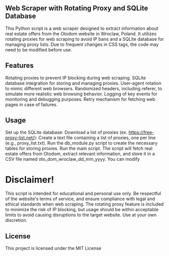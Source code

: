 ## Web Scraper with Rotating Proxy and SQLite Database
This Python script is a web scraper designed to extract information about real estate offers from the Otodom website in Wroclaw, Poland. It utilizes rotating proxies for web scraping to avoid IP bans and a SQLite database for managing proxy lists. Due to frequent changes in CSS tags, the code may need to be modified before use.

## Features
Rotating proxies to prevent IP blocking during web scraping.
SQLite database integration for storing and managing proxies.
User-agent rotation to mimic different web browsers.
Randomized headers, including referer, to simulate more realistic web browsing behavior.
Logging of key events for monitoring and debugging purposes.
Retry mechanism for fetching web pages in case of failures.

## Usage
Set up the SQLite database:
Download a list of proxies (ex. https://free-proxy-list.net/):
Create a text file containing a list of proxies, one per line (e.g., proxy_list.txt).
Run the db_module.py script to create the necessary tables for storing proxies.
Run the main script. 
The script will fetch real estate offers from Otodom, extract relevant information, and store it in a CSV file named oto_dom_wroclaw_dd_mm_yyyy. You can modify 

# Disclaimer!
This script is intended for educational and personal use only. Be respectful of the website's terms of service, and ensure compliance with legal and ethical standards when web scraping. The rotating proxy feature is included to minimize the risk of IP blocking, but usage should be within acceptable limits to avoid causing disruptions to the target website. Use at your own discretion.

## License
This project is licensed under the MIT License
